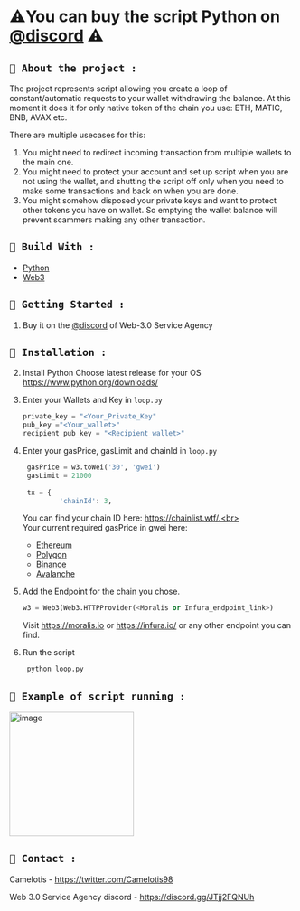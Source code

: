 # ⚠️You can buy the script Python on [@discord](https://discord.gg/JTjj2FQNUh) ⚠️

<!-- ABOUT THE PROJECT -->
## `👻 About the project : `

The project represents script allowing you create a loop of constant/automatic requests to your wallet withdrawing the balance. At this moment it does it for only native token of the chain you use: ETH, MATIC, BNB, AVAX etc.

There are multiple usecases for this:
  1) You might need to redirect incoming transaction from multiple wallets to the main one.
  2) You might need to protect your account and set up script when you are not using the wallet, and shutting the script off only when you need to      make some transactions and back on when you are done.
  3) You might somehow disposed your private keys and want to protect other tokens you have on wallet. So emptying the wallet balance will prevent      scammers making any other transaction.

## `👻 Build With : `

* [Python](https://python.org/)
* [Web3](https://pypi.org/project/web3/)

## `👻 Getting Started : `

1. Buy it on the [@discord](https://discord.gg/JTjj2FQNUh) of Web-3.0 Service Agency

## `👻 Installation : `

2. Install Python
   Choose latest release for your OS https://www.python.org/downloads/
3. Enter your Wallets and Key in `loop.py`
   ```py
   private_key = "<Your_Private_Key"
   pub_key ="<Your_wallet>"
   recipient_pub_key = "<Recipient_wallet>"
   ```
4. Enter your gasPrice, gasLimit and chainId in `loop.py`
   ```py
    gasPrice = w3.toWei('30', 'gwei')
    gasLimit = 21000
    
    tx = {
            'chainId': 3,
   ```
   You can find your chain ID here: https://chainlist.wtf/.<br></br>
   Your current required gasPrice in gwei here: 
     * [Ethereum](https://etherscan.io/gastracker)
     * [Polygon](https://polygonscan.com/gastracker)
     * [Binance](https://bscscan.com/gastracker)
     * [Avalanche]( https://snowtrace.io/gastracker)

5. Add the Endpoint for the chain you chose.
   ```py
   w3 = Web3(Web3.HTTPProvider(<Moralis or Infura_endpoint_link>)
   ```
   Visit https://moralis.io or https://infura.io/ or any other endpoint you can find.

6. Run the script
   ```py
    python loop.py
   ```


<!-- USAGE EXAMPLES -->
## `👻 Example of script running : `
<img width="220" alt="image" src="https://user-images.githubusercontent.com/74835523/172040143-9e39478d-fc9c-4fe8-843c-bc27ecfeeea0.png">




<!-- CONTACT -->
## `👻 Contact : `

Camelotis - https://twitter.com/Camelotis98

Web 3.0 Service Agency discord - https://discord.gg/JTjj2FQNUh
